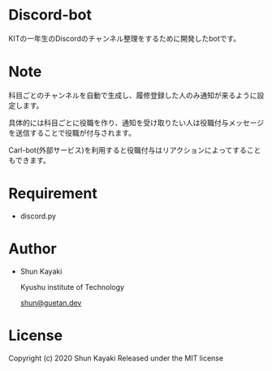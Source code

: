 # Discord-bot

KITの一年生のDiscordのチャンネル整理をするために開発したbotです。

# Note

科目ごとのチャンネルを自動で生成し、履修登録した人のみ通知が来るように設定します。

具体的には科目ごとに役職を作り、通知を受け取りたい人は役職付与メッセージを送信することで役職が付与されます。

Carl-bot(外部サービス)を利用すると役職付与はリアクションによってすることもできます。

# Requirement

* discord.py

# Author

* Shun Kayaki

    Kyushu institute of Technology
    
    shun@guetan.dev

# License

Copyright (c) 2020 Shun Kayaki
Released under the MIT license
